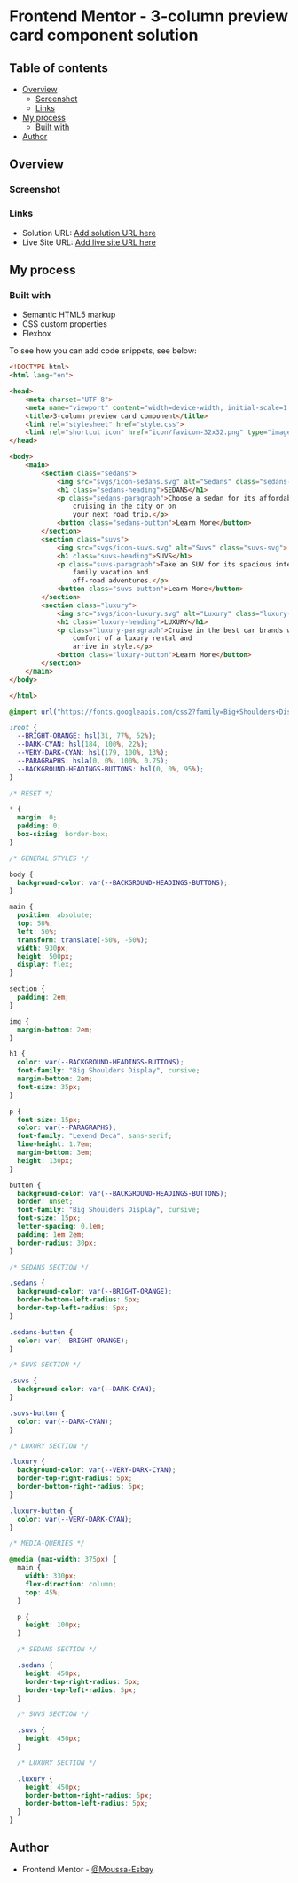 ﻿# Frontend Mentor - 3-column preview card component solution

## Table of contents

- [Overview](#overview)
  - [Screenshot](#screenshot)
  - [Links](#links)
- [My process](#my-process)
  - [Built with](#built-with)
- [Author](#author)

## Overview

### Screenshot



### Links

- Solution URL: [Add solution URL here](https://your-solution-url.com)
- Live Site URL: [Add live site URL here](https://your-live-site-url.com)

## My process

### Built with

- Semantic HTML5 markup
- CSS custom properties
- Flexbox


To see how you can add code snippets, see below:

```html
<!DOCTYPE html>
<html lang="en">

<head>
    <meta charset="UTF-8">
    <meta name="viewport" content="width=device-width, initial-scale=1.0">
    <title>3-column preview card component</title>
    <link rel="stylesheet" href="style.css">
    <link rel="shortcut icon" href="icon/favicon-32x32.png" type="image/x-icon">
</head>

<body>
    <main>
        <section class="sedans">
            <img src="svgs/icon-sedans.svg" alt="Sedans" class="sedans-svg">
            <h1 class="sedans-heading">SEDANS</h1>
            <p class="sedans-paragraph">Choose a sedan for its affordability and excellent fuel economy. Ideal for
                cruising in the city or on
                your next road trip.</p>
            <button class="sedans-button">Learn More</button>
        </section>
        <section class="suvs">
            <img src="svgs/icon-suvs.svg" alt="Suvs" class="suvs-svg">
            <h1 class="suvs-heading">SUVS</h1>
            <p class="suvs-paragraph">Take an SUV for its spacious interior, power, and versality.Perfect for you next
                family vacation and
                off-road adventures.</p>
            <button class="suvs-button">Learn More</button>
        </section>
        <section class="luxury">
            <img src="svgs/icon-luxury.svg" alt="Luxury" class="luxury-svg">
            <h1 class="luxury-heading">LUXURY</h1>
            <p class="luxury-paragraph">Cruise in the best car brands without the bloated prices.Enjoy the enhaced
                comfort of a luxury rental and
                arrive in style.</p>
            <button class="luxury-button">Learn More</button>
        </section>
    </main>
</body>

</html>
```
```css
@import url("https://fonts.googleapis.com/css2?family=Big+Shoulders+Display:wght@700&family=Lexend+Deca&display=swap");

:root {
  --BRIGHT-ORANGE: hsl(31, 77%, 52%);
  --DARK-CYAN: hsl(184, 100%, 22%);
  --VERY-DARK-CYAN: hsl(179, 100%, 13%);
  --PARAGRAPHS: hsla(0, 0%, 100%, 0.75);
  --BACKGROUND-HEADINGS-BUTTONS: hsl(0, 0%, 95%);
}

/* RESET */

* {
  margin: 0;
  padding: 0;
  box-sizing: border-box;
}

/* GENERAL STYLES */

body {
  background-color: var(--BACKGROUND-HEADINGS-BUTTONS);
}

main {
  position: absolute;
  top: 50%;
  left: 50%;
  transform: translate(-50%, -50%);
  width: 930px;
  height: 500px;
  display: flex;
}

section {
  padding: 2em;
}

img {
  margin-bottom: 2em;
}

h1 {
  color: var(--BACKGROUND-HEADINGS-BUTTONS);
  font-family: "Big Shoulders Display", cursive;
  margin-bottom: 2em;
  font-size: 35px;
}

p {
  font-size: 15px;
  color: var(--PARAGRAPHS);
  font-family: "Lexend Deca", sans-serif;
  line-height: 1.7em;
  margin-bottom: 3em;
  height: 130px;
}

button {
  background-color: var(--BACKGROUND-HEADINGS-BUTTONS);
  border: unset;
  font-family: "Big Shoulders Display", cursive;
  font-size: 15px;
  letter-spacing: 0.1em;
  padding: 1em 2em;
  border-radius: 30px;
}

/* SEDANS SECTION */

.sedans {
  background-color: var(--BRIGHT-ORANGE);
  border-bottom-left-radius: 5px;
  border-top-left-radius: 5px;
}

.sedans-button {
  color: var(--BRIGHT-ORANGE);
}

/* SUVS SECTION */

.suvs {
  background-color: var(--DARK-CYAN);
}

.suvs-button {
  color: var(--DARK-CYAN);
}

/* LUXURY SECTION */

.luxury {
  background-color: var(--VERY-DARK-CYAN);
  border-top-right-radius: 5px;
  border-bottom-right-radius: 5px;
}

.luxury-button {
  color: var(--VERY-DARK-CYAN);
}

/* MEDIA-QUERIES */

@media (max-width: 375px) {
  main {
    width: 330px;
    flex-direction: column;
    top: 45%;
  }

  p {
    height: 100px;
  }

  /* SEDANS SECTION */

  .sedans {
    height: 450px;
    border-top-right-radius: 5px;
    border-top-left-radius: 5px;
  }

  /* SUVS SECTION */

  .suvs {
    height: 450px;
  }

  /* LUXURY SECTION */

  .luxury {
    height: 450px;
    border-bottom-right-radius: 5px;
    border-bottom-left-radius: 5px;
  }
}

```

## Author

- Frontend Mentor - [@Moussa-Esbay](https://www.frontendmentor.io/profile/Moussa-Esbay)

